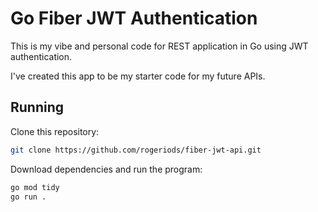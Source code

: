 # Go Fiber JWT Authentication

This is my vibe and personal code for REST application in Go using JWT authentication.

I've created this app to be my starter code for my future APIs.

## Running

Clone this repository:

```bash
git clone https://github.com/rogeriods/fiber-jwt-api.git
```

Download dependencies and run the program:

```bash
go mod tidy
go run .
```